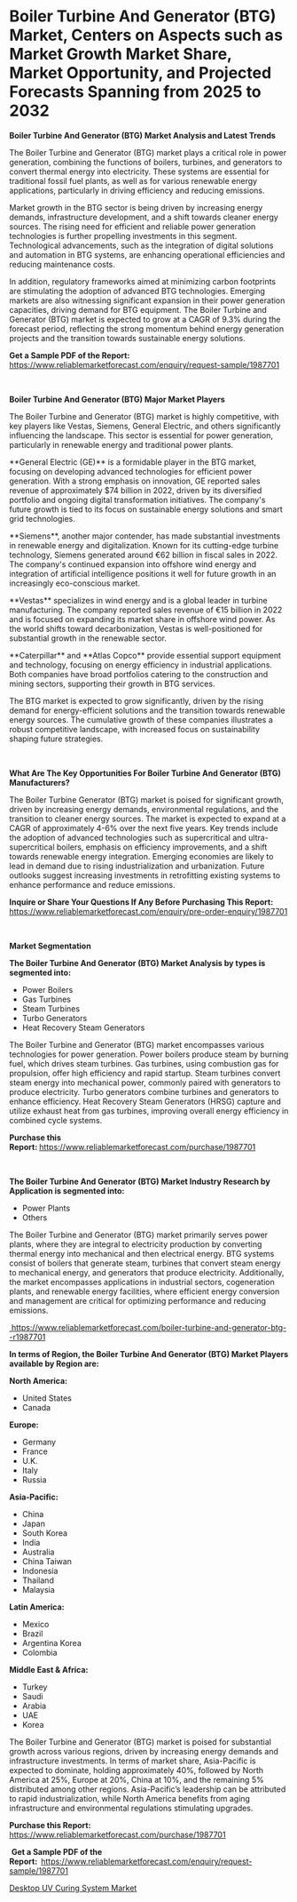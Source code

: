 <p><h1>Boiler Turbine And Generator (BTG) Market, Centers on Aspects such as Market Growth Market Share, Market Opportunity, and Projected Forecasts Spanning from 2025 to 2032</h1></p><p><strong>Boiler Turbine And Generator (BTG) Market Analysis and Latest Trends</strong></p>
<p><p>The Boiler Turbine and Generator (BTG) market plays a critical role in power generation, combining the functions of boilers, turbines, and generators to convert thermal energy into electricity. These systems are essential for traditional fossil fuel plants, as well as for various renewable energy applications, particularly in driving efficiency and reducing emissions.</p><p>Market growth in the BTG sector is being driven by increasing energy demands, infrastructure development, and a shift towards cleaner energy sources. The rising need for efficient and reliable power generation technologies is further propelling investments in this segment. Technological advancements, such as the integration of digital solutions and automation in BTG systems, are enhancing operational efficiencies and reducing maintenance costs.</p><p>In addition, regulatory frameworks aimed at minimizing carbon footprints are stimulating the adoption of advanced BTG technologies. Emerging markets are also witnessing significant expansion in their power generation capacities, driving demand for BTG equipment. The Boiler Turbine and Generator (BTG) market is expected to grow at a CAGR of 9.3% during the forecast period, reflecting the strong momentum behind energy generation projects and the transition towards sustainable energy solutions.</p></p>
<p><strong>Get a Sample PDF of the Report:&nbsp;</strong> <a href="https://www.reliablemarketforecast.com/enquiry/request-sample/1987701?utm_campaign=1899&utm_medium=2&utm_source=Github&utm_content=ia&utm_term=02032025&utm_id=boiler-turbine-and-generator-btg">https://www.reliablemarketforecast.com/enquiry/request-sample/1987701</a></p>
<p>&nbsp;</p>
<p><strong>Boiler Turbine And Generator (BTG) Major Market Players</strong></p>
<p><p>The Boiler Turbine and Generator (BTG) market is highly competitive, with key players like Vestas, Siemens, General Electric, and others significantly influencing the landscape. This sector is essential for power generation, particularly in renewable energy and traditional power plants.</p><p>**General Electric (GE)** is a formidable player in the BTG market, focusing on developing advanced technologies for efficient power generation. With a strong emphasis on innovation, GE reported sales revenue of approximately $74 billion in 2022, driven by its diversified portfolio and ongoing digital transformation initiatives. The company's future growth is tied to its focus on sustainable energy solutions and smart grid technologies.</p><p>**Siemens**, another major contender, has made substantial investments in renewable energy and digitalization. Known for its cutting-edge turbine technology, Siemens generated around €62 billion in fiscal sales in 2022. The company's continued expansion into offshore wind energy and integration of artificial intelligence positions it well for future growth in an increasingly eco-conscious market.</p><p>**Vestas** specializes in wind energy and is a global leader in turbine manufacturing. The company reported sales revenue of €15 billion in 2022 and is focused on expanding its market share in offshore wind power. As the world shifts toward decarbonization, Vestas is well-positioned for substantial growth in the renewable sector.</p><p>**Caterpillar** and **Atlas Copco** provide essential support equipment and technology, focusing on energy efficiency in industrial applications. Both companies have broad portfolios catering to the construction and mining sectors, supporting their growth in BTG services.</p><p>The BTG market is expected to grow significantly, driven by the rising demand for energy-efficient solutions and the transition towards renewable energy sources. The cumulative growth of these companies illustrates a robust competitive landscape, with increased focus on sustainability shaping future strategies.</p></p>
<p>&nbsp;</p>
<p><strong>What Are The Key Opportunities For Boiler Turbine And Generator (BTG) Manufacturers?</strong></p>
<p><p>The Boiler Turbine Generator (BTG) market is poised for significant growth, driven by increasing energy demands, environmental regulations, and the transition to cleaner energy sources. The market is expected to expand at a CAGR of approximately 4-6% over the next five years. Key trends include the adoption of advanced technologies such as supercritical and ultra-supercritical boilers, emphasis on efficiency improvements, and a shift towards renewable energy integration. Emerging economies are likely to lead in demand due to rising industrialization and urbanization. Future outlooks suggest increasing investments in retrofitting existing systems to enhance performance and reduce emissions.</p></p>
<p><strong>Inquire or Share Your Questions If Any Before Purchasing This Report:</strong> <a href="https://www.reliablemarketforecast.com/enquiry/pre-order-enquiry/1987701?utm_campaign=1899&utm_medium=2&utm_source=Github&utm_content=ia&utm_term=02032025&utm_id=boiler-turbine-and-generator-btg">https://www.reliablemarketforecast.com/enquiry/pre-order-enquiry/1987701</a></p>
<p>&nbsp;</p>
<p><strong>Market Segmentation</strong></p>
<p><strong>The Boiler Turbine And Generator (BTG) Market Analysis by types is segmented into:</strong></p>
<p><ul><li>Power Boilers</li><li>Gas Turbines</li><li>Steam Turbines</li><li>Turbo Generators</li><li>Heat Recovery Steam Generators</li></ul></p>
<p><p>The Boiler Turbine and Generator (BTG) market encompasses various technologies for power generation. Power boilers produce steam by burning fuel, which drives steam turbines. Gas turbines, using combustion gas for propulsion, offer high efficiency and rapid startup. Steam turbines convert steam energy into mechanical power, commonly paired with generators to produce electricity. Turbo generators combine turbines and generators to enhance efficiency. Heat Recovery Steam Generators (HRSG) capture and utilize exhaust heat from gas turbines, improving overall energy efficiency in combined cycle systems.</p></p>
<p><strong>Purchase this Report:&nbsp;</strong><a href="https://www.reliablemarketforecast.com/purchase/1987701?utm_campaign=1899&utm_medium=2&utm_source=Github&utm_content=ia&utm_term=02032025&utm_id=boiler-turbine-and-generator-btg">https://www.reliablemarketforecast.com/purchase/1987701</a></p>
<p>&nbsp;</p>
<p><strong>The Boiler Turbine And Generator (BTG) Market Industry Research by Application is segmented into:</strong></p>
<p><ul><li>Power Plants</li><li>Others</li></ul></p>
<p><p>The Boiler Turbine and Generator (BTG) market primarily serves power plants, where they are integral to electricity production by converting thermal energy into mechanical and then electrical energy. BTG systems consist of boilers that generate steam, turbines that convert steam energy to mechanical energy, and generators that produce electricity. Additionally, the market encompasses applications in industrial sectors, cogeneration plants, and renewable energy facilities, where efficient energy conversion and management are critical for optimizing performance and reducing emissions.</p></p>
<p><a href="https://www.reliablemarketforecast.com/boiler-turbine-and-generator-btg--r1987701?utm_campaign=1899&utm_medium=2&utm_source=Github&utm_content=ia&utm_term=02032025&utm_id=boiler-turbine-and-generator-btg">&nbsp;https://www.reliablemarketforecast.com/boiler-turbine-and-generator-btg--r1987701</a></p>
<p><strong>In terms of Region, the Boiler Turbine And Generator (BTG) Market Players available by Region are:</strong></p>
<p>
    <p> <strong> North America: </strong>
        <ul>
            <li>United States</li>
            <li>Canada</li>
        </ul>
        </p> 
    <p> <strong> Europe: </strong>
        <ul>
            <li>Germany</li>
            <li>France</li>
            <li>U.K.</li>
            <li>Italy</li>
            <li>Russia</li>
        </ul>
        </p> 
    <p> <strong> Asia-Pacific: </strong>
        <ul>
            <li>China</li>
            <li>Japan</li>
            <li>South Korea</li>
            <li>India</li>
            <li>Australia</li>
            <li>China Taiwan</li>
            <li>Indonesia</li>
            <li>Thailand</li>
            <li>Malaysia</li>
        </ul>
        </p> 
    <p> <strong> Latin America: </strong>
        <ul>
            <li>Mexico</li>
            <li>Brazil</li>
            <li>Argentina Korea</li>
            <li>Colombia</li>
        </ul>
        </p> 
    <p> <strong> Middle East & Africa: </strong>
        <ul>
            <li>Turkey</li>
            <li>Saudi</li>
            <li>Arabia</li>
            <li>UAE</li>
            <li>Korea</li>
        </ul>
    </p>
    </p>
<p><p>The Boiler Turbine and Generator (BTG) market is poised for substantial growth across various regions, driven by increasing energy demands and infrastructure investments. In terms of market share, Asia-Pacific is expected to dominate, holding approximately 40%, followed by North America at 25%, Europe at 20%, China at 10%, and the remaining 5% distributed among other regions. Asia-Pacific’s leadership can be attributed to rapid industrialization, while North America benefits from aging infrastructure and environmental regulations stimulating upgrades.</p></p>
<p><strong>Purchase this Report: </strong><a href="https://www.reliablemarketforecast.com/purchase/1987701?utm_campaign=1899&utm_medium=2&utm_source=Github&utm_content=ia&utm_term=02032025&utm_id=boiler-turbine-and-generator-btg">https://www.reliablemarketforecast.com/purchase/1987701</a></p>
<p>&nbsp;<strong>Get a Sample PDF of the Report:&nbsp;&nbsp;</strong><a href="https://www.reliablemarketforecast.com/enquiry/request-sample/1987701?utm_campaign=1899&utm_medium=2&utm_source=Github&utm_content=ia&utm_term=02032025&utm_id=boiler-turbine-and-generator-btg">https://www.reliablemarketforecast.com/enquiry/request-sample/1987701</a></p>
<p><strong></strong></p>
<p><p><a href="https://github.com/YashRP12/Market-Research-Report-List-7/blob/main/desktop-uv-curing-system-market.md?utm_campaign=1899&utm_medium=2&utm_source=Github&utm_content=ia&utm_term=02032025&utm_id=boiler-turbine-and-generator-btg">Desktop UV Curing System Market</a></p></p>